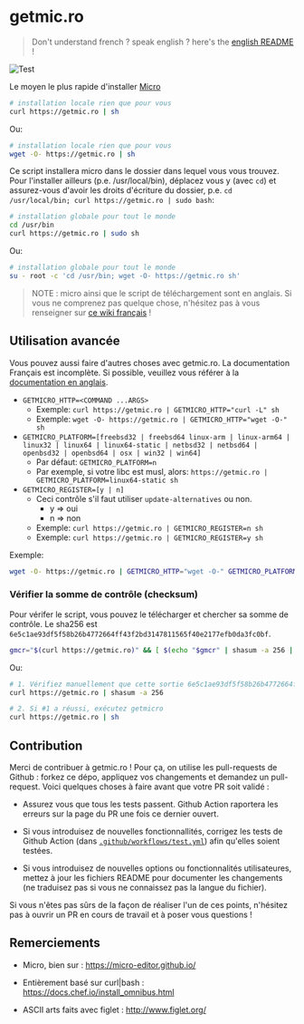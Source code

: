 # getmic.ro

> Don't understand french ? speak english ? here's the [english README](./README.md) !

![Test](https://github.com/benweissmann/getmic.ro/workflows/Test/badge.svg)

Le moyen le plus rapide d'installer [Micro](https://micro-editor.github.io/)

```Bash
# installation locale rien que pour vous
curl https://getmic.ro | sh
```

Ou:

```Bash
# installation locale rien que pour vous
wget -O- https://getmic.ro | sh
```

Ce script installera micro dans le dossier dans lequel vous vous trouvez. Pour l'installer ailleurs (p.e. /usr/local/bin), déplacez vous y (avec `cd`) et assurez-vous d'avoir les droits d'écriture du dossier, p.e. `cd /usr/local/bin; curl https://getmic.ro | sudo bash`:

```Bash
# installation globale pour tout le monde
cd /usr/bin
curl https://getmic.ro | sudo sh
```

Ou:

```Bash
# installation globale pour tout le monde
su - root -c 'cd /usr/bin; wget -O- https://getmic.ro sh'
```

> NOTE : micro ainsi que le script de téléchargement sont en anglais. Si vous ne comprenez pas quelque chose, n'hésitez pas à vous renseigner sur [ce wiki français](https://wiki.ubuntu-fr.org/micro) !

## Utilisation avancée

Vous pouvez aussi faire d'autres choses avec getmic.ro. La documentation Français est incomplète. Si possible, veuillez vous référer à la [documentation en anglais](./README.md).

* `GETMICRO_HTTP=<COMMAND ...ARGS>`
    + Exemple: `curl https://getmic.ro | GETMICRO_HTTP="curl -L" sh`
    + Exemple: `wget -O- https://getmic.ro | GETMICRO_HTTP="wget -O-" sh`
* `GETMICRO_PLATFORM=[freebsd32 | freebsd64 linux-arm | linux-arm64 | linux32 | linux64 | linux64-static | netbsd32 | netbsd64 | openbsd32 | openbsd64 | osx | win32 | win64]`
    + Par défaut: `GETMICRO_PLATFORM=n`
    + Par exemple, si votre libc est musl, alors: `https://getmic.ro | GETMICRO_PLATFORM=linux64-static sh`
* `GETMICRO_REGISTER=[y | n]`
    + Ceci contrôle s'il faut utiliser `update-alternatives` ou non.
        - y => oui
        - n => non
    + Exemple: `curl https://getmic.ro | GETMICRO_REGISTER=n sh`
    + Exemple: `curl https://getmic.ro | GETMICRO_REGISTER=y sh`

Exemple: 

```Bash
wget -O- https://getmic.ro | GETMICRO_HTTP="wget -O-" GETMICRO_PLATFORM=linux32 GETMICRO_REGISTER=y sh
```

### Vérifier la somme de contrôle (checksum)

Pour vérifer le script, vous pouvez le télécharger et chercher sa somme de contrôle. Le sha256 est `6e5c1ae93df5f58b26b4772664ff43f2bd3147811565f40e2177efb0da3fc0bf`.

```Bash
gmcr="$(curl https://getmic.ro)" && [ $(echo "$gmcr" | shasum -a 256 | cut -d' ' -f1) = 6e5c1ae93df5f58b26b4772664ff43f2bd3147811565f40e2177efb0da3fc0bf ] && echo "$gmcr" | sh
```

Ou:

```Bash
# 1. Vérifiez manuellement que cette sortie 6e5c1ae93df5f58b26b4772664ff43f2bd3147811565f40e2177efb0da3fc0bf
curl https://getmic.ro | shasum -a 256

# 2. Si #1 a réussi, exécutez getmicro
curl https://getmic.ro | sh
```

## Contribution

Merci de contribuer à getmic.ro ! Pour ça, on utilise les pull-requests de Github : forkez ce dépo, appliquez vos changements et demandez un pull-request. Voici quelques choses à faire avant que votre PR soit validé :

- Assurez vous que tous les tests passent. Github Action raportera les erreurs sur la page du PR une fois ce dernier ouvert.

- Si vous introduisez de nouvelles fonctionnallités, corrigez les tests de Github Action (dans [`.github/workflows/test.yml`](https://github.com/benweissmann/getmic.ro/blob/master/.github/workflows/test.yml)) afin qu'elles soient testées.

- Si vous introduisez de nouvelles options ou fonctionnalités utilisateures, mettez à jour les fichiers README pour documenter les changements (ne traduisez pas si vous ne connaissez pas la langue du fichier).

Si vous n'êtes pas sûrs de la façon de réaliser l'un de ces points, n'hésitez pas à ouvrir un PR en cours de travail et à poser vous questions !

## Remerciements

- Micro, bien sur : https://micro-editor.github.io/

- Entièrement basé sur curl|bash : https://docs.chef.io/install_omnibus.html

- ASCII arts faits avec figlet : http://www.figlet.org/
